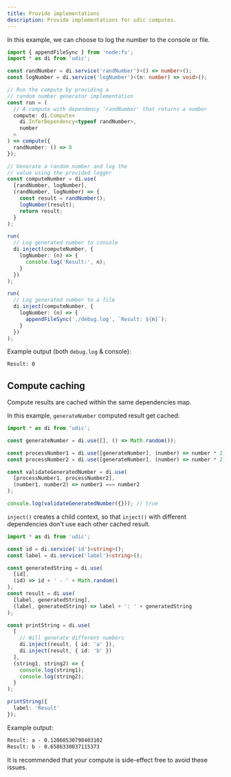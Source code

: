 ```yaml
---
title: Provide implementations
description: Provide implementations for udic computes.
---
```


In this example, we can choose to log the number to the console or file.
```ts
import { appendFileSync } from 'node:fs';
import * as di from 'udic';

const randNumber = di.service('randNumber')<() => number>();
const logNumber = di.service('logNumber')<(n: number) => void>();

// Run the compute by providing a
// random number generator implementation
const run = (
  // A compute with dependency 'randNumber' that returns a number
  compute: di.Compute<
    di.InferDependency<typeof randNumber>,
    number
  >
) => compute({
  randNumber: () => 0
});

// Generate a random number and log the
// value using the provided logger
const computeNumber = di.use(
  [randNumber, logNumber],
  (randNumber, logNumber) => {
    const result = randNumber();
    logNumber(result);
    return result;
  }
);

run(
  // Log generated number to console
  di.inject(computeNumber, {
    logNumber: (n) => {
      console.log('Result:', n);
    }
  })
);

run(
  // Log generated number to a file
  di.inject(computeNumber, {
    logNumber: (n) => {
      appendFileSync('./debug.log', `Result: ${n}`);
    }
  })
);
```

Example output (both `debug.log` & console):
```txt showLineNumbers=false
Result: 0
```

## Compute caching
Compute results are cached within the same dependencies map.

In this example, `generateNumber` computed result get cached:
```ts
import * as di from 'udic';

const generateNumber = di.use([], () => Math.random());

const processNumber1 = di.use([generateNumber], (number) => number * 2);
const processNumber2 = di.use([generateNumber], (number) => number * 2);

const validateGeneratedNumber = di.use(
  [processNumber1, processNumber2],
  (number1, number2) => number1 === number2
);

console.log(validateGeneratedNumber({})); // true
```

`inject()` creates a child context, so that `inject()` with different dependencies don't use each other cached result.
```ts
import * as di from 'udic';

const id = di.service('id')<string>();
const label = di.service('label')<string>();

const generatedString = di.use(
  [id],
  (id) => id + ' - ' + Math.random()
);
const result = di.use(
  [label, generatedString],
  (label, generatedString) => label + ': ' + generatedString
);

const printString = di.use(
  [
    // Will generate different numbers
    di.inject(result, { id: 'a' }),
    di.inject(result, { id: 'b' })
  ],
  (string1, string2) => {
    console.log(string1);
    console.log(string2);
  }
);

printString({
  label: 'Result'
});
```

Example output:
```txt showLineNumbers=false
Result: a - 0.12060530798403102
Result: b - 0.6586330037115373
```

It is recommended that your compute is side-effect free to avoid these issues.

